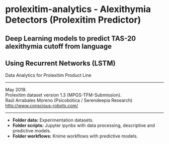 # prolexitim-analytics - Alexithymia Detectors (Prolexitim Predictor)
## Deep Learning models to predict TAS-20 alexithymia cutoff from language
## Using Recurrent Networks (LSTM)
Data Analytics for Prolexitim Product Line
<hr>
May 2019.<br> Prolexitim dataset version 1.3 (MPGS-TFM-Submission).<br> 
Raúl Arrabales Moreno (Psicobótica / Serendeepia Research)<br>
<a target="_blank" href="http://www.conscious-robots.com/">http://www.conscious-robots.com/</a> <br>
<hr>

- **Folder data:** Experimentation datasets. 
- **Folder scripts:** Jupyter ipynbs with data processing, descriptive and predictive models.
- **Folder workflows:** Knime workflows with predictive models. 
